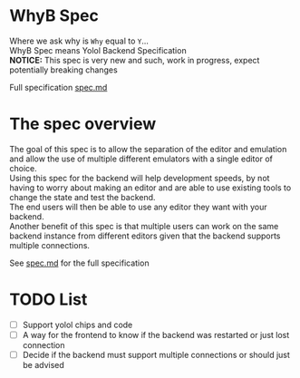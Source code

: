 # WhyB Spec
Where we ask why is `Why` equal to `Y`...  
WhyB Spec means Yolol Backend Specification  
**NOTICE:** This spec is very new and such, work in progress, expect potentially breaking changes  

Full specification [spec.md](spec.md)  

# The spec overview
The goal of this spec is to allow the separation of the editor and emulation and allow the use of multiple different emulators with a single editor of choice.  
Using this spec for the backend will help development speeds, by not having to worry about making an editor and are able to use existing tools to change the state and test the backend.  
The end users will then be able to use any editor they want with your backend.  
Another benefit of this spec is that multiple users can work on the same backend instance from different editors given that the backend supports multiple connections.  

See [spec.md](spec.md) for the full specification  

# TODO List
- [ ] Support yolol chips and code
- [ ] A way for the frontend to know if the backend was restarted or just lost connection
- [ ] Decide if the backend must support multiple connections or should just be advised
